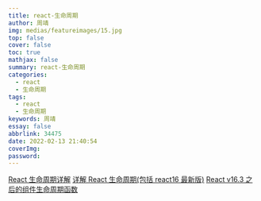 ```yaml
---
title: react-生命周期
author: 周靖
img: medias/featureimages/15.jpg
top: false
cover: false
toc: true
mathjax: false
summary: react-生命周期
categories:
  - react
  - 生命周期
tags:
  - react
  - 生命周期
keywords: 周靖
essay: false
abbrlink: 34475
date: 2022-02-13 21:40:54
coverImg:
password:
---
```


[React 生命周期详解](https://zhuanlan.zhihu.com/p/392532496)
[详解 React 生命周期(包括 react16 最新版)](https://www.jianshu.com/p/514fe21b9914)
[React v16.3 之后的组件生命周期函数](https://zhuanlan.zhihu.com/p/38030418)

